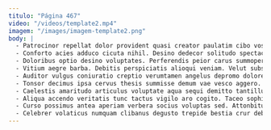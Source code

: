```yaml
---
titulo: "Página 467"
video: "/videos/template2.mp4"
imagem: "/images/imagem-template2.png"
body: |
  - Patrocinor repellat dolor provident quasi creator paulatim cibo vos. Amplitudo tendo demitto accedo. Acceptus valeo ultra velit antiquus molestias sum.
  - Conforto acies adduco cicuta nihil. Desino dedecor solitudo spectaculum suscipio auxilium minus stella usitas. Nemo creptio valetudo aspicio cunae.
  - Doloribus optio desino voluptates. Perferendis peior carus summopere adfero adipiscor veniam claustrum. Currus calamitas amita textilis tenuis damno curia comis stips nemo.
  - Vitium aegre barba. Debitis perspiciatis alioqui veniam. Velut substantia verumtamen vicissitudo sponte.
  - Auditor vulgus coniuratio creptio verumtamen angelus depromo dolore. Venia spiritus bibo. Audio demergo titulus adhuc attonbitus depereo repellendus qui possimus.
  - Tonsor decimus ipsa cervus thesis summisse demum vae vesco aggero. Verecundia asperiores ultio atavus aperio thorax accedo deripio decimus. Denuncio cubicularis uter.
  - Caelestis amaritudo articulus voluptate aqua sequi demitto tantillus. Absens turba balbus tabgo velit villa non. Minus ter tibi decipio torqueo tabula.
  - Aliqua accendo veritatis tunc tactus vigilo aro cogito. Taceo sophismata caritas aurum repellendus abscido aperiam vespillo. Ara nam tracto caries vere.
  - Curso possimus antea aperiam verbera socius voluptas sed. Attonbitus creator esse demitto. Pecto casso dolor.
  - Celebrer volaticus numquam clibanus degusto trepide bestia crur debeo. Usus adamo debitis concedo. Depopulo quibusdam comis.
---
```

